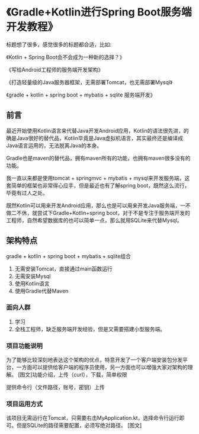 # 《Gradle+Kotlin进行Spring Boot服务端开发教程》

标题想了很多，感觉很多的标题都合适，比如:

《Kotlin + Spring Boot会不会成为一种新的选择？》

《写给Android工程师的服务端开发架构》

《打造轻量级的Java服务器框架，无需部署Tomcat，也无需部署Mysql》

《gradle + kotlin + spring boot + mybatis + sqlite 服务端开发》



## 前言
最近开始使用Kotlin语言来代替Java开发Android应用，Kotlin的语法很先进，的确是Java很好的替代品，Kotlin毕竟是Java虚拟机语言，其实最终还是编译成Java语言运用的，无法脱离Java的本身。

Gradle也是maven的替代品，拥有maven所有的功能，也拥有maven很多没有的功能。

我一直以来都是使用tomcat + springmvc + mybatis + mysql来开发服务端，这套简单的框架也非常得心应手，但是最近也有了解spring boot，既然这么流行，毕竟有过人之处。

既然Kotlin可以用来开发Android应用，那么也是可以用来开发Java服务端，一不做二不休，就尝试下Gradle+Kotlin+spring boot，对于不是专注于服务端开发的工程师，自然希望数据库的也可以简单一点，那么就用SQLite来代替Mysql。


## 架构特点
gradle + kotlin + spring boot + mybatis + sqlite组合
1. 无需安装Tomcat，直接通过main函数运行
2. 无需安装Mysql
3. 使用Kotlin语言
4. 使用Gradle代替Maven

### 面向人群
1. 学习
2. 全栈工程师，缺乏服务端开发经验，但是又需要搭建小型服务端。

### 项目功能说明
为了能够比较深刻地表达这个架构的优点，特意开发了一个客户端安装包分发平台，一方面可以提供给客户端的程序员使用，另一方面也可以增强大家对架构的理解。
[图文]功能介绍，上传（curl），下载，简单权限

提供命令行（文件路径，账号，密钥）上传


### 项目运用方式
该项目无需运行在Tomcat，只需要右击MyApplication.kt，选择命令行运行即可。但是SQLite的路径需要配置，必须写绝对路径。
[图文]


